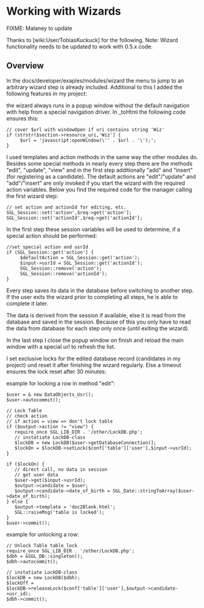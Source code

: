 <!-- Name: Howto/WorkingWithWizards -->
<!-- Version: 5 -->
<!-- Last-Modified: 2007/06/12 16:29:06 -->
<!-- Author: lyric -->

# Working with Wizards

FIXME: Malaney to update

Thanks to [wiki:User/TobiasKuckuck] for the following.  Note: Wizard functionality needs to be updated to work with 0.5.x code.

## Overview
In the docs/developer/exaples/modules/wizard the menu to jump to an arbitrary wizard step is  already included. Additional to this I added the following features in my project:

the wizard always runs in a popup window without the default 
navigation with help from a special navigation driver. In \_toHtml the 
following code ensures this:


	// cover $url with windowOpen if uri contains string 'Wiz'
	if (strstr($section->resource_uri,'Wiz'] {
	     $url = 'javascript:openWindow(\'' . $url . '\');';
	}

I used templates and action methods in the same way the other modules 
do. Besides some special methods in nearly every step there are the 
methods "edit", "update", "view" and in the first step additionally 
"add" and "insert" (for registering as a candidate). The default actions 
are "edit"/"update" and "add"/"insert" are only invoked if you start the 
wizard with the required action variables. Below you find the required 
code for the manager calling the first wizard step:


	// set action and actionId for editing, etc.
	SGL_Session::set('action',$req->get('action'];
	SGL_Session::set('actionId',$req->get('actionId'];

In the first step these session variables will be used to determine, if a 
special action should be performed:


	//set special action and usrId
	if (SGL_Session::get('action'] {
	     $defaultAction = SGL_Session::get('action');
	     $input->usrId = SGL_Session::get('actionId');
	     SGL_Session::remove('action');
	     SGL_Session::remove('actionId');
	}

Every step saves its data in the database before switching to another 
step. If the user exits the wizard prior to completing all steps, he is 
able to complete it later.

The data is derived from the session if available, else it is read from 
the database and saved in the session. Because of this you only have to 
read the data from database for each step only once (until exiting the 
wizard).

In the last step I close the popup window on finish and reload the 
main window with a special url to refresh the list.

I set exclusive locks for the edited database record (candidates in my 
project) und reset it after finishing the wizard regularly. Else a 
timeout ensures the lock reset after 30 minutes:

example for locking a row in method "edit":


	$user = & new DataObjects_Usr();
	$user->autocommit();
	
	// Lock Table
	// check action
	// if action = view => don't lock table
	if ($output->action != "view") {
	   require_once SGL_LIB_DIR . '/other/LockDB.php';
	   // instatiate LockDB-class
	   $lockDB = new LockDB($user->getDatabaseConnection(];
	   $lockOn = $lockDB->setLock($conf['table']['user'],$input->usrId);
	}
	
	if ($lockOn) {
	   // direct call, no data in session
	   // get user data
	   $user->get($input->usrId);
	   $output->candidate = $user;
	   $output->candidate->date_of_birth = SGL_Date::stringToArray($user->date_of_birth);
	} else {
	   $output->template = 'doc2Blank.html';
	   SGL::raiseMsg('table is locked');
	}
	$user->commit();

example for unlocking a row:


	// Unlock Table table_lock
	require_once SGL_LIB_DIR . '/other/LockDB.php';
	$dbh = &SGL_DB::singleton();
	$dbh->autocommit();
	
	// instatiate LockDB-class
	$lockDB = new LockDB($dbh);
	$lockOff = 
	$lockDB->releaseLock($conf['table']['user'],$output->candidate->usr_id);
	$dbh->commit();